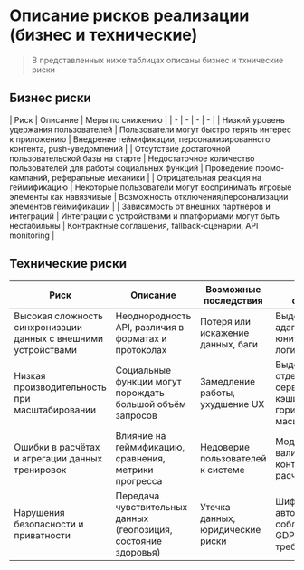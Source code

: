 # Описание рисков реализации (бизнес и технические)

  > В представленных ниже таблицах описаны бизнес и тхнические риски

 ## Бизнес риски

| Риск | Описание | Меры по снижению |
| - | - | - | - |
| Низкий уровень удержания пользователей | Пользователи могут быстро терять интерес к приложению | Внедрение геймификации, персонализированного контента, push-уведомлений |
| Отсутствие достаточной пользовательской базы на старте | Недостаточное количество пользователей для работы социальных функций | Проведение промо-кампаний, реферальные механики |
| Отрицательная реакция на геймификацию | Некоторые пользователи могут воспринимать игровые элементы как навязчивые | Возможность отключения/персонализации элементов геймификации |
| Зависимость от внешних партнёров и интеграций | Интеграции с устройствами и платформами могут быть нестабильны | Контрактные соглашения, fallback-сценарии, API monitoring |

## Технические риски

| Риск | Описание | Возможные последствия | Меры по снижению |
| - | - | - | - |
| Высокая сложность синхронизации данных с внешними устройствами | Неоднородность API, различия в форматах и протоколах | Потеря или искажение данных, баги | Выделенный адаптерный слой, юнит-тесты, логирование |
| Низкая производительность при масштабировании | Социальные функции могут порождать большой объём запросов | Замедление работы, ухудшение UX | Выделение отдельных сервисов, кэширование, горизонтальное масштабирование |
| Ошибки в расчётах и агрегации данных тренировок | Влияние на геймификацию, сравнения, метрики прогресса | Недоверие пользователей к системе | Модульные тесты, валидация, контрольные расчёты |
| Нарушения безопасности и приватности | Передача чувствительных данных (геопозиция, состояние здоровья) | Утечка данных, юридические риски | Шифрование, авторизация, соблюдение GDPR/локальных требований |
